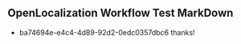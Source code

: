 ## OpenLocalization Workflow Test MarkDown
* ba74694e-e4c4-4d89-92d2-0edc0357dbc6 
thanks!<!--HONumber=Mar16_HO3-->
